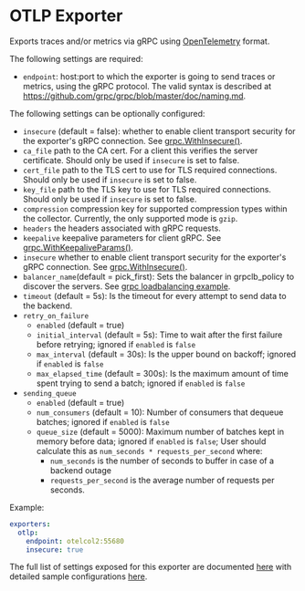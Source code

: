 # OTLP Exporter

Exports traces and/or metrics via gRPC using
[OpenTelemetry](https://opentelemetry.io/) format.

The following settings are required:

- `endpoint`: host:port to which the exporter is going to send traces or
  metrics, using the gRPC protocol. The valid syntax is described at
  https://github.com/grpc/grpc/blob/master/doc/naming.md.

The following settings can be optionally configured:

- `insecure` (default = false): whether to enable client transport security for
  the exporter's gRPC connection. See
  [grpc.WithInsecure()](https://godoc.org/google.golang.org/grpc#WithInsecure).
- `ca_file` path to the CA cert. For a client this verifies the server certificate. Should
  only be used if `insecure` is set to false.
- `cert_file` path to the TLS cert to use for TLS required connections. Should
  only be used if `insecure` is set to false.
- `key_file` path to the TLS key to use for TLS required connections. Should
  only be used if `insecure` is set to false.
- `compression` compression key for supported compression types within the collector. Currently, the only supported mode is `gzip`.
- `headers` the headers associated with gRPC requests.
- `keepalive` keepalive parameters for client gRPC. See
  [grpc.WithKeepaliveParams()](https://godoc.org/google.golang.org/grpc#WithKeepaliveParams).
- `insecure` whether to enable client transport security for the exporter's
  gRPC connection. See
  [grpc.WithInsecure()](https://godoc.org/google.golang.org/grpc#WithInsecure).
- `balancer_name`(default = pick_first): Sets the balancer in grpclb_policy to discover the servers.
See [grpc loadbalancing example](https://github.com/grpc/grpc-go/blob/master/examples/features/load_balancing/README.md).
- `timeout` (default = 5s): Is the timeout for every attempt to send data to the backend.
- `retry_on_failure`
  - `enabled` (default = true)
  - `initial_interval` (default = 5s): Time to wait after the first failure before retrying; ignored if `enabled` is `false`
  - `max_interval` (default = 30s): Is the upper bound on backoff; ignored if `enabled` is `false`
  - `max_elapsed_time` (default = 300s): Is the maximum amount of time spent trying to send a batch; ignored if `enabled` is `false`
- `sending_queue`
  - `enabled` (default = true)
  - `num_consumers` (default = 10): Number of consumers that dequeue batches; ignored if `enabled` is `false`
  - `queue_size` (default = 5000): Maximum number of batches kept in memory before data; ignored if `enabled` is `false`;
  User should calculate this as `num_seconds * requests_per_second` where:
    - `num_seconds` is the number of seconds to buffer in case of a backend outage
    - `requests_per_second` is the average number of requests per seconds.

Example:

```yaml
exporters:
  otlp:
    endpoint: otelcol2:55680
    insecure: true
```

The full list of settings exposed for this exporter are documented [here](./config.go)
with detailed sample configurations [here](./testdata/config.yaml).
